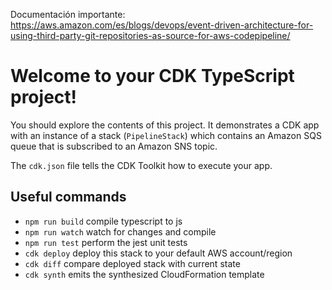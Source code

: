 Documentación importante: https://aws.amazon.com/es/blogs/devops/event-driven-architecture-for-using-third-party-git-repositories-as-source-for-aws-codepipeline/

# Welcome to your CDK TypeScript project!

You should explore the contents of this project. It demonstrates a CDK app with an instance of a stack (`PipelineStack`)
which contains an Amazon SQS queue that is subscribed to an Amazon SNS topic.

The `cdk.json` file tells the CDK Toolkit how to execute your app.

## Useful commands

 * `npm run build`   compile typescript to js
 * `npm run watch`   watch for changes and compile
 * `npm run test`    perform the jest unit tests
 * `cdk deploy`      deploy this stack to your default AWS account/region
 * `cdk diff`        compare deployed stack with current state
 * `cdk synth`       emits the synthesized CloudFormation template
